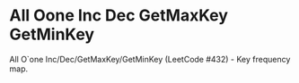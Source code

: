 # All Oone Inc Dec GetMaxKey GetMinKey

All O`one Inc/Dec/GetMaxKey/GetMinKey (LeetCode #432) - Key frequency map.
